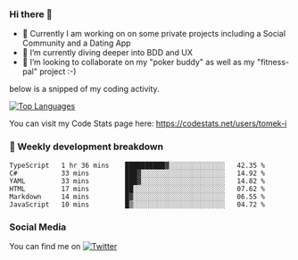 ### Hi there 👋


- 🔭 Currently I am working on on some private projects including a Social Community and a Dating App
- 🌱 I’m currently diving deeper into BDD and UX
- 👯 I’m looking to collaborate on my "poker buddy" as well as my "fitness-pal" project :-)

below is a snipped of my coding activity.
<!--
**tomek-i/tomek-i** is a ✨ _special_ ✨ repository because its `README.md` (this file) appears on your GitHub profile.

Here are some ideas to get you started:

- 🔭 I’m currently working on ...
- 🌱 I’m currently learning ...
- 👯 I’m looking to collaborate on ...
- 🤔 I’m looking for help with ...
- 💬 Ask me about ...
- 📫 How to reach me: ...
- 😄 Pronouns: ...
- ⚡ Fun fact: ...
-->
[![Top Languages](https://github-readme-stats.vercel.app/api/top-langs/?username=tomek-i&layout=compact)](https://github.com/tomek-i)

You can visit my Code Stats page here: https://codestats.net/users/tomek-i

### 💬 Weekly development breakdown
<!--START_SECTION:waka-->

```text
TypeScript   1 hr 36 mins    ██████████▓░░░░░░░░░░░░░░   42.35 %
C#           33 mins         ███▓░░░░░░░░░░░░░░░░░░░░░   14.92 %
YAML         33 mins         ███▓░░░░░░░░░░░░░░░░░░░░░   14.82 %
HTML         17 mins         ██░░░░░░░░░░░░░░░░░░░░░░░   07.62 %
Markdown     14 mins         █▓░░░░░░░░░░░░░░░░░░░░░░░   06.55 %
JavaScript   10 mins         █▒░░░░░░░░░░░░░░░░░░░░░░░   04.72 %
```

<!--END_SECTION:waka-->

<!-- Actual text -->

### Social Media
You can find me on [![Twitter][1.2]][1]

<!-- Icons -->

[1.2]: http://i.imgur.com/wWzX9uB.png 


<!-- Links to your social media accounts -->

[1]: https://twitter.com/tomek_i

